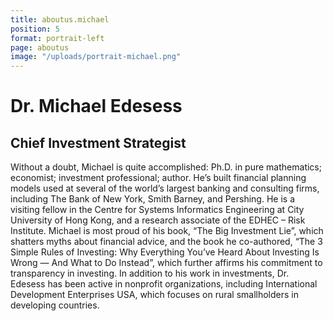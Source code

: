 ```yaml
---
title: aboutus.michael
position: 5
format: portrait-left
page: aboutus
image: "/uploads/portrait-michael.png"
---
```


# Dr. Michael Edesess

## Chief Investment Strategist

Without a doubt, Michael is quite accomplished: Ph.D. in pure mathematics; economist; investment professional; author. He’s built financial planning models used at several of the world’s largest banking and consulting firms, including The Bank of New York, Smith Barney, and Pershing. He is a visiting fellow in the Centre for Systems Informatics Engineering at City University of Hong Kong, and a research associate of the EDHEC – Risk Institute. Michael is most proud of his book, “The Big Investment Lie”, which shatters myths about financial advice, and the book he co-authored, “The 3 Simple Rules of Investing: Why Everything You’ve Heard About Investing Is Wrong — And What to Do Instead”, which further affirms his commitment to transparency in investing. In addition to his work in investments, Dr. Edesess has been active in nonprofit organizations, including International Development Enterprises USA, which focuses on rural smallholders in developing countries.
